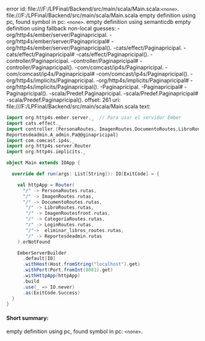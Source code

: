 error id: file:///F:/LPFinal/Backend/src/main/scala/Main.scala:`<none>`.
file:///F:/LPFinal/Backend/src/main/scala/Main.scala
empty definition using pc, found symbol in pc: `<none>`.
empty definition using semanticdb
empty definition using fallback
non-local guesses:
	 -org/http4s/ember/server/Paginapricipal.
	 -org/http4s/ember/server/Paginapricipal#
	 -org/http4s/ember/server/Paginapricipal().
	 -cats/effect/Paginapricipal.
	 -cats/effect/Paginapricipal#
	 -cats/effect/Paginapricipal().
	 -controller/Paginapricipal.
	 -controller/Paginapricipal#
	 -controller/Paginapricipal().
	 -com/comcast/ip4s/Paginapricipal.
	 -com/comcast/ip4s/Paginapricipal#
	 -com/comcast/ip4s/Paginapricipal().
	 -org/http4s/implicits/Paginapricipal.
	 -org/http4s/implicits/Paginapricipal#
	 -org/http4s/implicits/Paginapricipal().
	 -Paginapricipal.
	 -Paginapricipal#
	 -Paginapricipal().
	 -scala/Predef.Paginapricipal.
	 -scala/Predef.Paginapricipal#
	 -scala/Predef.Paginapricipal().
offset: 261
uri: file:///F:/LPFinal/Backend/src/main/scala/Main.scala
text:
```scala
import org.http4s.ember.server._  // Para usar el servidor Ember
import cats.effect._
import controller.{PersonaRoutes, ImagenRoutes,DocumentoRoutes,LibroRoutes,ImagenRoutesfront,CategoriaRoutes, LoginRoutes,eliminar_libros_routes,
Reportesdeadmin,A_admin,Pa@@ginapricipal}
import com.comcast.ip4s._
import org.http4s.server.Router
import org.http4s.implicits._

object Main extends IOApp {

  override def run(args: List[String]): IO[ExitCode] = {

    val httpApp = Router(
      "/" -> PersonaRoutes.rutas,
      "/" -> ImagenRoutes.rutas, 
      "/" -> DocumentoRoutes.rutas,
       "/" -> LibroRoutes.rutas,
       "/" -> ImagenRoutesfront.rutas,
       "/" -> CategoriaRoutes.rutas,
       "/" -> LoginRoutes.rutas,
       "/"->  eliminar_libros_routes.rutas,
       "/" -> Reportesdeadmin.rutas
    ).orNotFound

    EmberServerBuilder
      .default[IO]
      .withHost(Host.fromString("localhost").get)
      .withPort(Port.fromInt(8081).get)
      .withHttpApp(httpApp)
      .build
      .use(_ => IO.never)
      .as(ExitCode.Success)
  }
}
```


#### Short summary: 

empty definition using pc, found symbol in pc: `<none>`.